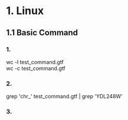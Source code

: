 # 1. Linux #
## 1.1 Basic Command ##
### 1. ###
wc -l test_command.gtf   
wc -c test_command.gtf  
### 2. ###
grep 'chr_' test_command.gtf | grep 'YDL248W'  
### 3. ###
